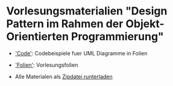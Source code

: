 # Vorlesungsmaterialien "Design Pattern im Rahmen der Objekt-Orientierten Programmierung"

- ['Code'](Code): Codebeispiele fuer UML Diagramme in Folien

- ['Folien'](Folien/slides.pdf): Vorlesungsfolien

- Alle Materialen als [Zipdatei runterladen](https://github.com/uni-wuppertal/SE-designpattern/archive/master.zip)
